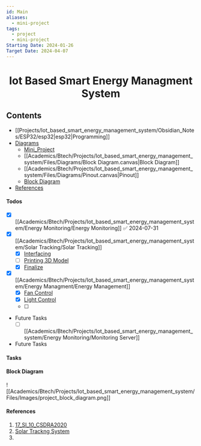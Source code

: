 ```yaml
---
id: Main
aliases:
  - mini-project
tags:
  - project
  - mini-project
Starting Date: 2024-01-26
Target Date: 2024-04-07
---
```

<h1 align="center"> <b>Iot Based Smart Energy Managment System</b></h1>

## Contents
- [[Projects/Iot_based_smart_energy_management_system/Obsidian_Notes/ESP32/esp32|esp32|Programming]]
- [Diagrams]()
	- [Mini_Project](Academics/Btech/Projects/Iot_based_smart_energy_management_system/Files/Diagrams/Mini_Project.canvas)
	- [[Academics/Btech/Projects/Iot_based_smart_energy_management_system/Files/Diagrams/Block Diagram.canvas|Block Diagram]]
	- [[Academics/Btech/Projects/Iot_based_smart_energy_management_system/Files/Diagrams/Pinout.canvas|Pinout]]
	- [Block Diagram](#block%20diagram)
- [References](#references)

#### Todos
<!-- TODO: Complete This -->
- [x] [[Academics/Btech/Projects/Iot_based_smart_energy_management_system/Energy Monitoring/Energy Monitoring]] ✅ 2024-07-31
- [x] [[Academics/Btech/Projects/Iot_based_smart_energy_management_system/Solar Tracking/Solar Tracking]]
	- [x] [Interfacing]()
	- [ ] [Printing 3D Model]()
	- [x] [Finalize]()

- [x] [[Academics/Btech/Projects/Iot_based_smart_energy_management_system/Energy Managment/Energy Management]]
    - [x] [Fan Control]()
    - [x] [Light Control]()
    - [ ] 
 - Future Tasks
	- [ ] [[Academics/Btech/Projects/Iot_based_smart_energy_management_system/Energy Monitoring/Monitoring Server]]

- Future Tasks

#### Tasks


#### Block Diagram


![[Academics/Btech/Projects/Iot_based_smart_energy_management_system/Files/Images/project_block_diagram.png]]

#### References
1. [17_SI_10_CSDRA2020](Academics/Btech/Projects/Iot_based_smart_energy_management_system/Files/PDFs/17_SI_10_CSDRA2020.pdf)
2. [Solar Trackng System](Academics/Btech/Projects/Iot_based_smart_energy_management_system/Files/PDFs/Solar%20Trackng%20System.pdf)
3. 
